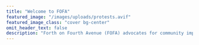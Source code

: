 ```yaml
---
title: "Welcome to FOFA"
featured_image: "/images/uploads/protests.avif"
featured_image_class: "cover bg-center"
omit_header_text: false
description: "Forth on Fourth Avenue (FOFA) advocates for community improvements along Fourth Avenue. We work with local residents and businesses to create a better neighborhood."
---
```


